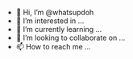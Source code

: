 - 👋 Hi, I’m @whatsupdoh
- 👀 I’m interested in ...
- 🌱 I’m currently learning ...
- 💞️ I’m looking to collaborate on ...
- 📫 How to reach me ...

<!---
whatsupdoh/whatsupdoh is a ✨ special ✨ repository because its `README.md` (this file) appears on your GitHub profile.
You can click the Preview link to take a look at your changes.
--dsffksda
qweqwrqweq
qewqeqwrqwr
qeqwrqwqwqwrqwruqiru12931
